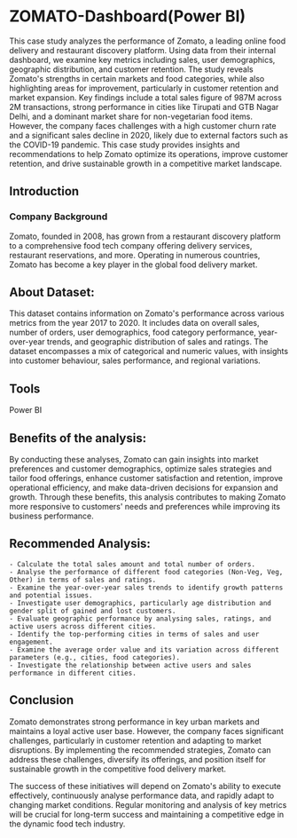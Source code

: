# ZOMATO-Dashboard(Power BI)

This case study analyzes the performance of Zomato, a leading online food delivery and restaurant discovery platform. Using data from their internal dashboard, we examine key metrics including sales, user demographics, geographic distribution, and customer retention. The study reveals Zomato's strengths in certain markets and food categories, while also highlighting areas for improvement, particularly in customer retention and market expansion.
Key findings include a total sales figure of 987M across 2M transactions, strong performance in cities like Tirupati and GTB Nagar Delhi, and a dominant market share for non-vegetarian food items. However, the company faces challenges with a high customer churn rate and a significant sales decline in 2020, likely due to external factors such as the COVID-19 pandemic.
This case study provides insights and recommendations to help Zomato optimize its operations, improve customer retention, and drive sustainable growth in a competitive market landscape.

## Introduction
### Company Background
Zomato, founded in 2008, has grown from a restaurant discovery platform to a comprehensive food tech company offering delivery services, restaurant reservations, and more. Operating in numerous countries, Zomato has become a key player in the global food delivery market.

## About Dataset:

This dataset contains information on Zomato's performance across various metrics from the year 2017 to 2020. It includes data on overall sales, number of orders, user demographics, food category performance, year-over-year trends, and geographic distribution of sales and ratings. The dataset encompasses a mix of categorical and numeric values, with insights into customer behaviour, sales performance, and regional variations.

## Tools
Power BI
## Benefits of the analysis:

By conducting these analyses, Zomato can gain insights into market preferences and customer demographics, optimize sales strategies and tailor food offerings, enhance customer satisfaction and retention, improve operational efficiency, and make data-driven decisions for expansion and growth. Through these benefits, this analysis contributes to making Zomato more responsive to customers' needs and preferences while improving its business performance.

##   Recommended Analysis:
    - Calculate the total sales amount and total number of orders.
    - Analyse the performance of different food categories (Non-Veg, Veg, Other) in terms of sales and ratings.
    - Examine the year-over-year sales trends to identify growth patterns and potential issues.
    - Investigate user demographics, particularly age distribution and gender split of gained and lost customers.
    - Evaluate geographic performance by analysing sales, ratings, and active users across different cities.
    - Identify the top-performing cities in terms of sales and user engagement.
    - Examine the average order value and its variation across different parameters (e.g., cities, food categories).
    - Investigate the relationship between active users and sales performance in different cities.

## Conclusion

Zomato demonstrates strong performance in key urban markets and maintains a loyal active user base. However, the company faces significant challenges, particularly in customer retention and adapting to market disruptions. By implementing the recommended strategies, Zomato can address these challenges, diversify its offerings, and position itself for sustainable growth in the competitive food delivery market.

The success of these initiatives will depend on Zomato's ability to execute effectively, continuously analyse performance data, and rapidly adapt to changing market conditions. Regular monitoring and analysis of key metrics will be crucial for long-term success and maintaining a competitive edge in the dynamic food tech industry.


